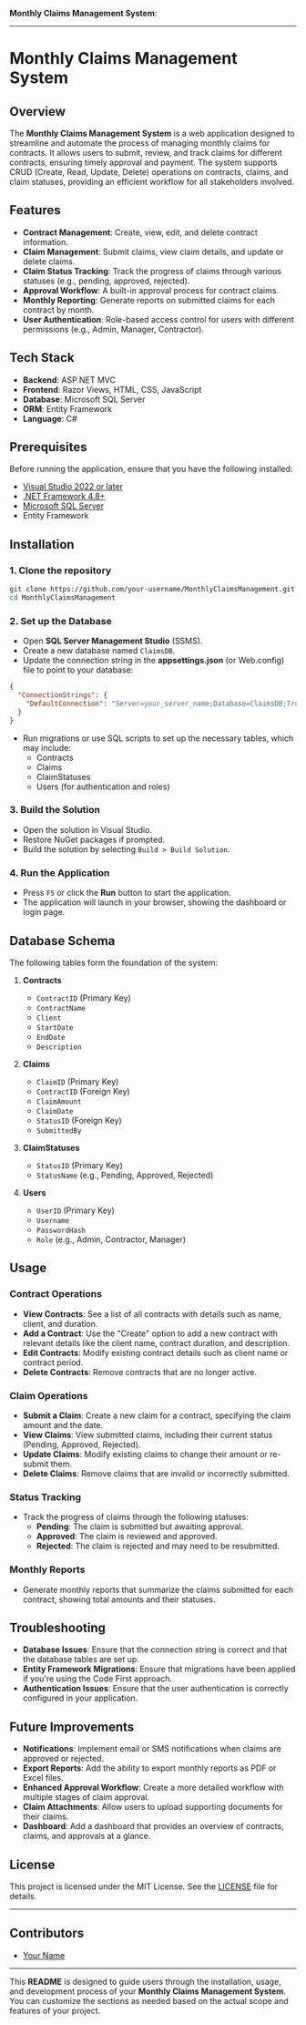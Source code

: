 **Monthly Claims Management System**:

---

# Monthly Claims Management System

## Overview

The **Monthly Claims Management System** is a web application designed to streamline and automate the process of managing monthly claims for contracts. It allows users to submit, review, and track claims for different contracts, ensuring timely approval and payment. The system supports CRUD (Create, Read, Update, Delete) operations on contracts, claims, and claim statuses, providing an efficient workflow for all stakeholders involved.

## Features

- **Contract Management**: Create, view, edit, and delete contract information.
- **Claim Management**: Submit claims, view claim details, and update or delete claims.
- **Claim Status Tracking**: Track the progress of claims through various statuses (e.g., pending, approved, rejected).
- **Approval Workflow**: A built-in approval process for contract claims.
- **Monthly Reporting**: Generate reports on submitted claims for each contract by month.
- **User Authentication**: Role-based access control for users with different permissions (e.g., Admin, Manager, Contractor).

## Tech Stack

- **Backend**: ASP.NET MVC
- **Frontend**: Razor Views, HTML, CSS, JavaScript
- **Database**: Microsoft SQL Server
- **ORM**: Entity Framework
- **Language**: C#

## Prerequisites

Before running the application, ensure that you have the following installed:

- [Visual Studio 2022 or later](https://visualstudio.microsoft.com/)
- [.NET Framework 4.8+](https://dotnet.microsoft.com/)
- [Microsoft SQL Server](https://www.microsoft.com/en-us/sql-server)
- Entity Framework

## Installation

### 1. Clone the repository

```bash
git clone https://github.com/your-username/MonthlyClaimsManagement.git
cd MonthlyClaimsManagement
```

### 2. Set up the Database

- Open **SQL Server Management Studio** (SSMS).
- Create a new database named `ClaimsDB`.
- Update the connection string in the **appsettings.json** (or Web.config) file to point to your database:

```json
{
  "ConnectionStrings": {
    "DefaultConnection": "Server=your_server_name;Database=ClaimsDB;Trusted_Connection=True;"
  }
}
```

- Run migrations or use SQL scripts to set up the necessary tables, which may include:
  - Contracts
  - Claims
  - ClaimStatuses
  - Users (for authentication and roles)

### 3. Build the Solution

- Open the solution in Visual Studio.
- Restore NuGet packages if prompted.
- Build the solution by selecting `Build > Build Solution`.

### 4. Run the Application

- Press `F5` or click the **Run** button to start the application.
- The application will launch in your browser, showing the dashboard or login page.

## Database Schema

The following tables form the foundation of the system:

1. **Contracts**
   - `ContractID` (Primary Key)
   - `ContractName`
   - `Client`
   - `StartDate`
   - `EndDate`
   - `Description`

2. **Claims**
   - `ClaimID` (Primary Key)
   - `ContractID` (Foreign Key)
   - `ClaimAmount`
   - `ClaimDate`
   - `StatusID` (Foreign Key)
   - `SubmittedBy`

3. **ClaimStatuses**
   - `StatusID` (Primary Key)
   - `StatusName` (e.g., Pending, Approved, Rejected)

4. **Users**
   - `UserID` (Primary Key)
   - `Username`
   - `PasswordHash`
   - `Role` (e.g., Admin, Contractor, Manager)

## Usage

### Contract Operations

- **View Contracts**: See a list of all contracts with details such as name, client, and duration.
- **Add a Contract**: Use the "Create" option to add a new contract with relevant details like the client name, contract duration, and description.
- **Edit Contracts**: Modify existing contract details such as client name or contract period.
- **Delete Contracts**: Remove contracts that are no longer active.

### Claim Operations

- **Submit a Claim**: Create a new claim for a contract, specifying the claim amount and the date.
- **View Claims**: View submitted claims, including their current status (Pending, Approved, Rejected).
- **Update Claims**: Modify existing claims to change their amount or re-submit them.
- **Delete Claims**: Remove claims that are invalid or incorrectly submitted.

### Status Tracking

- Track the progress of claims through the following statuses:
  - **Pending**: The claim is submitted but awaiting approval.
  - **Approved**: The claim is reviewed and approved.
  - **Rejected**: The claim is rejected and may need to be resubmitted.

### Monthly Reports

- Generate monthly reports that summarize the claims submitted for each contract, showing total amounts and their statuses.

## Troubleshooting

- **Database Issues**: Ensure that the connection string is correct and that the database tables are set up.
- **Entity Framework Migrations**: Ensure that migrations have been applied if you're using the Code First approach.
- **Authentication Issues**: Ensure that the user authentication is correctly configured in your application.

## Future Improvements

- **Notifications**: Implement email or SMS notifications when claims are approved or rejected.
- **Export Reports**: Add the ability to export monthly reports as PDF or Excel files.
- **Enhanced Approval Workflow**: Create a more detailed workflow with multiple stages of claim approval.
- **Claim Attachments**: Allow users to upload supporting documents for their claims.
- **Dashboard**: Add a dashboard that provides an overview of contracts, claims, and approvals at a glance.

## License

This project is licensed under the MIT License. See the [LICENSE](LICENSE) file for details.

---

## Contributors

- [Your Name](https://github.com/your-username)

---

This **README** is designed to guide users through the installation, usage, and development process of your **Monthly Claims Management System**. You can customize the sections as needed based on the actual scope and features of your project.
